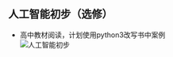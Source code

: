 ## 人工智能初步（选修）
+ 高中教材阅读，计划使用python3改写书中案例  
![人工智能初步](https://user-images.githubusercontent.com/26005547/64470149-ee88dd00-d170-11e9-9dbf-93bc3077ac85.png)
